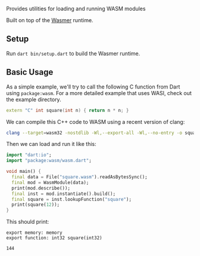 Provides utilities for loading and running WASM modules

Built on top of the [Wasmer](https://github.com/wasmerio/wasmer) runtime.

## Setup

Run `dart bin/setup.dart` to build the Wasmer runtime.

## Basic Usage

As a simple example, we'll try to call the following C function from Dart using
`package:wasm`. For a more detailed example that uses WASI, check out the
example directory.

```c++
extern "C" int square(int n) { return n * n; }
```

We can compile this C++ code to WASM using a recent version of clang:

```bash
clang --target=wasm32 -nostdlib -Wl,--export-all -Wl,--no-entry -o square.wasm square.cc
```

Then we can load and run it like this:

```dart
import "dart:io";
import "package:wasm/wasm.dart";

void main() {
  final data = File("square.wasm").readAsBytesSync();
  final mod = WasmModule(data);
  print(mod.describe());
  final inst = mod.instantiate().build();
  final square = inst.lookupFunction("square");
  print(square(12));
}
```

This should print:

```
export memory: memory
export function: int32 square(int32)

144
```
